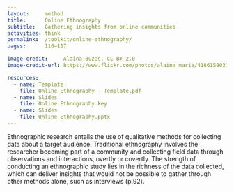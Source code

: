 ```yaml
---
layout:     method
title:      Online Ethnography
subtitle:   Gathering insights from online communities
activities: think
permalink:  /toolkit/online-ethnography/
pages:      116–117

image-credit:     Alaina Buzas, CC-BY 2.0
image-credit-url: https://www.flickr.com/photos/alaina_marie/4186159031/

resources:
  - name: Template
    file: Online Ethnography - Template.pdf
  - name: Slides
    file: Online Ethnography.key
  - name: Slides
    file: Online Ethnography.pptx
---
```


Ethnographic research entails the use of qualitative methods for collecting data about a target audience. Traditional ethnography involves the researcher becoming part of a community and collecting field data through observations and interactions, overtly or covertly. The strength of conducting an ethnographic study lies in the richness of the data collected, which can deliver insights that would not be possible to gather through other methods alone, such as interviews (p.92).